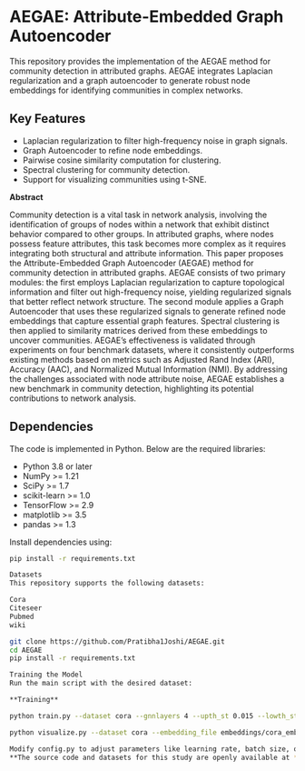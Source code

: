 # AEGAE: Attribute-Embedded Graph Autoencoder

This repository provides the implementation of the AEGAE method for community detection in attributed graphs. AEGAE integrates Laplacian regularization and a graph autoencoder to generate robust node embeddings for identifying communities in complex networks.

## Key Features
- Laplacian regularization to filter high-frequency noise in graph signals.
- Graph Autoencoder to refine node embeddings.
- Pairwise cosine similarity computation for clustering.
- Spectral clustering for community detection.
- Support for visualizing communities using t-SNE.


**Abstract**

Community detection is a vital task in network analysis, involving the identification of groups of nodes within a network that exhibit distinct behavior compared to other groups. In attributed graphs, where nodes possess feature attributes, this task becomes more complex as it requires integrating both structural and attribute information. This paper proposes the Attribute-Embedded Graph Autoencoder (AEGAE) method for community detection in attributed graphs. AEGAE consists of two primary modules: the first employs Laplacian regularization to capture topological information and filter out high-frequency noise, yielding regularized signals that better reflect network structure. The second module applies a Graph Autoencoder that uses these regularized signals to generate refined node embeddings that capture essential graph features. Spectral clustering is then applied to similarity matrices derived from these embeddings to uncover communities. AEGAE’s effectiveness is validated through experiments on four benchmark datasets, where it consistently outperforms existing methods based on metrics such as Adjusted Rand Index (ARI), Accuracy (AAC), and Normalized Mutual Information (NMI). By addressing the challenges associated with node attribute noise, AEGAE establishes a new benchmark in community detection, highlighting its potential contributions to network analysis. 

## Dependencies
The code is implemented in Python. Below are the required libraries:
- Python 3.8 or later
- NumPy >= 1.21
- SciPy >= 1.7
- scikit-learn >= 1.0
- TensorFlow >= 2.9
- matplotlib >= 3.5
- pandas >= 1.3

Install dependencies using:
```bash
pip install -r requirements.txt

Datasets
This repository supports the following datasets:

Cora
Citeseer
Pubmed
wiki

git clone https://github.com/Pratibha1Joshi/AEGAE.git
cd AEGAE
pip install -r requirements.txt

Training the Model
Run the main script with the desired dataset:

**Training**

python train.py --dataset cora --gnnlayers 4 --upth_st 0.015 --lowth_st 0.1 --upth_ed 0.001 --lowth_ed 0.5

python visualize.py --dataset cora --embedding_file embeddings/cora_embeddings.npy

Modify config.py to adjust parameters like learning rate, batch size, or regularization.
**The source code and datasets for this study are openly available at **https://doi.org/10.5281/zenodo.14038245****
